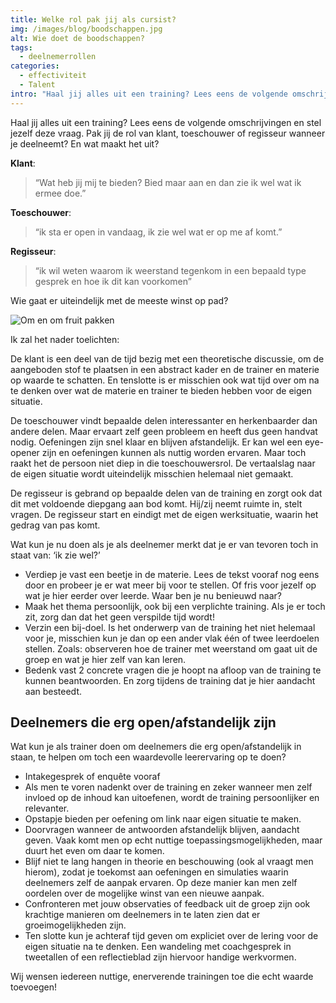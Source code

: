 ```yaml
---
title: Welke rol pak jij als cursist?
img: /images/blog/boodschappen.jpg
alt: Wie doet de boodschappen?
tags:
  - deelnemerrollen
categories:
  - effectiviteit
  - Talent
intro: "Haal jij alles uit een training? Lees eens de volgende omschrijvingen en stel jezelf deze vraag. Pak jij de rol van klant, toeschouwer of regisseur wanneer je deelneemt? En wat maakt het uit?"
---
```


Haal jij alles uit een training? Lees eens de volgende omschrijvingen en stel jezelf deze vraag. Pak jij de rol van klant, toeschouwer of regisseur wanneer je deelneemt? En wat maakt het uit?

**Klant**: 

> “Wat heb jij mij te bieden? Bied maar aan en dan zie ik wel wat ik ermee doe.”

**Toeschouwer**: 

> “ik sta er open in vandaag, ik zie wel wat er op me af komt.”

**Regisseur**: 

> “ik wil weten waarom ik weerstand tegenkom in een bepaald type gesprek en hoe ik dit kan voorkomen”

Wie gaat er uiteindelijk met de meeste winst op pad?

![Om en om fruit pakken](/images/blog/fruit.png)

Ik zal het nader toelichten:

De klant is een deel van de tijd bezig met een theoretische discussie, om de aangeboden stof te plaatsen in een abstract kader en de trainer en materie op waarde te schatten. En tenslotte is er misschien ook wat tijd over om na te denken over wat de materie en trainer te bieden hebben voor de eigen situatie.

De toeschouwer vindt bepaalde delen interessanter en herkenbaarder dan andere delen. Maar ervaart zelf geen probleem en heeft dus geen handvat nodig. Oefeningen zijn snel klaar en blijven afstandelijk. Er kan wel een eye-opener zijn en oefeningen kunnen als nuttig worden ervaren. Maar
toch raakt het de persoon niet diep in die toeschouwersrol. De vertaalslag naar
de eigen situatie wordt uiteindelijk misschien helemaal niet gemaakt.

De regisseur is gebrand op bepaalde delen van de training en zorgt ook dat dit met voldoende diepgang aan bod komt. Hij/zij neemt ruimte in, stelt vragen. De regisseur start en eindigt met de eigen werksituatie, waarin het gedrag van pas komt.

Wat kun je nu doen als je als deelnemer merkt dat je er van tevoren toch in staat van: ‘ik zie wel?’

- Verdiep je vast een beetje in de materie. Lees de tekst vooraf nog eens door en probeer je er wat meer bij voor te stellen. Of fris voor jezelf op wat je hier eerder over leerde. Waar ben je nu benieuwd naar?
- Maak het thema persoonlijk, ook bij een verplichte training. Als je er toch zit, zorg dan dat het geen verspilde tijd wordt!
- Verzin een bij-doel. Is het onderwerp van de training het niet helemaal voor je, misschien kun je dan op een ander vlak één of twee leerdoelen stellen. Zoals: observeren hoe de trainer met weerstand om gaat uit de groep en wat je hier zelf van kan leren.
- Bedenk vast 2 concrete vragen die je hoopt na afloop van de training te kunnen beantwoorden. En zorg tijdens de training dat je hier aandacht aan besteedt.

## Deelnemers die erg open/afstandelijk zijn

Wat kun je als trainer doen om deelnemers die erg open/afstandelijk in staan, te helpen om toch een waardevolle leerervaring op te doen?

- Intakegesprek of enquête vooraf
- Als men te voren nadenkt over de training en zeker wanneer men zelf invloed op de inhoud kan uitoefenen, wordt de training persoonlijker en relevanter.
- Opstapje bieden per oefening om link naar eigen situatie te maken.
- Doorvragen wanneer de antwoorden afstandelijk blijven, aandacht geven. Vaak komt men op echt nuttige toepassingsmogelijkheden, maar duurt het even om daar te komen.
- Blijf niet te lang hangen in theorie en beschouwing (ook al vraagt men hierom), zodat je toekomst aan oefeningen en simulaties waarin deelnemers zelf de aanpak ervaren. Op deze manier kan men zelf oordelen over de mogelijke winst van een nieuwe aanpak.
- Confronteren met jouw observaties of feedback uit de groep zijn ook krachtige manieren om deelnemers in te laten zien dat er groeimogelijkheden zijn.
- Ten slotte kun je achteraf tijd geven om expliciet over de lering voor de eigen situatie na te denken. Een wandeling met coachgesprek in tweetallen of een reflectieblad zijn hiervoor handige werkvormen.

Wij wensen iedereen nuttige, enerverende trainingen toe die echt waarde toevoegen!
